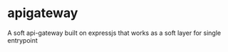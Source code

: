 # apigateway
A soft api-gateway built on expressjs that works as a soft layer for single entrypoint
